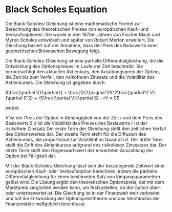# Black Scholes Equation

Die Black-Scholes-Gleichung ist eine mathematische Formel zur Berechnung des theoretischen Preises von europäischen Kauf- und Verkaufsoptionen. Sie wurde in den 1970er Jahren von Fischer Black und Myron Scholes entwickelt und später von Robert Merton erweitert. Die Gleichung basiert auf der Annahme, dass der Preis des Basiswerts einer geometrischen Brownschen Bewegung folgt.

Die Black-Scholes-Gleichung ist eine partielle Differentialgleichung, die die Entwicklung des Optionspreises im Laufe der Zeit beschreibt. Sie berücksichtigt den aktuellen Aktienkurs, den Ausübungspreis der Option, die Zeit bis zum Verfall, den risikofreien Zinssatz und die Volatilität des Aktienkurses. Die Gleichung ist gegeben durch:

$\frac{\partial V}{\partial t} + \frac{1}{2}\sigma^2S^2\frac{\partial^2 V}{\partial S^2} + rS\frac{\partial V}{\partial S} - rV = 0$

wobei:

$V$ ist der Preis der Option in Abhängigkeit von der Zeit $t$ und dem Preis des Basiswerts $S$
$\sigma$ ist die Volatilität des Preises des Basiswerts
$r$ ist der risikofreie Zinssatz
Der erste Term der Gleichung stellt den zeitlichen Verfall des Optionswertes dar. Der zweite Term steht für die Diffusion des Aktienkurses, die proportional zur Volatilität im Quadrat ist. Der dritte Term stellt die Drift des Aktienkurses aufgrund des risikolosen Zinssatzes dar. Der letzte Term stellt den Gegenwartswert der erwarteten Auszahlung der Option bei Fälligkeit dar.

Mit der Black-Scholes-Gleichung lässt sich der beizulegende Zeitwert einer europäischen Kauf- oder Verkaufsoption berechnen, indem die partielle Differentialgleichung für einen bestimmten Satz von Eingangsparametern gelöst wird. Die Lösung ergibt den theoretischen Optionspreis, der mit dem Marktpreis verglichen werden kann, um festzustellen, ob die Option über- oder unterbewertet ist. Die Gleichung ist in der Finanzwelt weit verbreitet und hat die Entwicklung der Optionspreistheorie und das Verständnis der Finanzmärkte maßgeblich beeinflusst.

